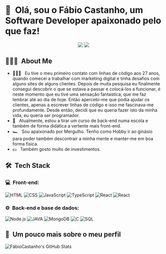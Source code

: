 <h1>👋 &nbsp;Olá, sou o Fábio Castanho, um Software Developer apaixonado pelo que faz!</h1>
<p align="center">
<a href="https://www.linkedin.com/in/fabio-castanho-dev"><img src="https://img.shields.io/badge/-Fábio%20%20Castanho-0077B5?style=flat-square&logo=Linkedin&logoColor=white"/></a>
<a href="mailto:fabiocastanho12@gmail.com"><img src="https://img.shields.io/badge/-fabiocastanho12@gmail.com-D14836?style=flat-square&logo=Gmail&logoColor=white"/></a>

</p>

<h2> 👨🏻‍💻 &nbsp;About Me </h2>

- 👨🏻‍💻 &nbsp; Eu tive o meu primeiro contato com linhas de código aos 27 anos, quando comecei a trabalhar com marketing digital e tinha desafios com alguns sites de alguns clientes. Depois de muita pesquisa eu finalmente consegui descobrir o que se estava a passar e  colocá-los a funcionar, é neste momento que eu tive uma sensação fantastica, que me faz lembrar até ao dia de hoje. Então apercebi-me que podia ajudar os clientes, apenas a escrever linhas de código e isso me fascinava-me profundamente. Desde então, decidi que eu queria fazer isto da minha vida, eu queria ser programador.
- 🚀 &nbsp; Atualmente, estou a tirar um curso de back-end numa escola e também de forma didática a vertente mais front-end.
- 🏎 &nbsp; Sou apaixonado por Mergulho. Tenho como Hobby ir ao ginásio para poder também descontrair a minha mente e manter-me em boa forma fisica.
- 💵 &nbsp; Também gosto muito de investimentos. 

<h2> 🛠 &nbsp;Tech Stack</h2>
<h3>💻 &nbsp;Front-end:</h3>

![HTML](https://img.shields.io/badge/-HTML-333333?style=flat&logo=HTML5)
![CSS](https://img.shields.io/badge/-CSS-333333?style=flat&logo=CSS3&logoColor=1572B6)
![JavaScript](https://img.shields.io/badge/-JavaScript-333333?style=flat&logo=javascript)
![TypeScript](https://img.shields.io/badge/-TypeScript-333333?style=flat&logo=typescript&logoColor=2D79C7)
![React](https://img.shields.io/badge/-React-333333?style=flat&logo=react)
![React](https://img.shields.io/badge/-React%20Native-333333?style=flat&logo=react)

<h3>⚙️ &nbsp;Back-end e base de dados:</h3>

![Node.js](https://img.shields.io/badge/-Node.js-333333?style=flat&logo=node.js)
![JAVA](https://img.shields.io/badge/-Java-333333?style=flat&logo=java)
![MongoDB](https://img.shields.io/badge/-MongoDB-333333?style=flat&logo=mongodb)
![C](https://img.shields.io/badge/-C-333333?style=flat&logo=C)
![SQL](https://img.shields.io/badge/-SQL-333333?style=flat&logo=SQL)

<h2>🚀 &nbsp;Um pouco mais sobre o meu perfil</h2>

![FábioCastanho's GitHub Stats](https://github-readme-stats.vercel.app/api?username=FabioCastanho&show_icons=true&theme=dracula)
